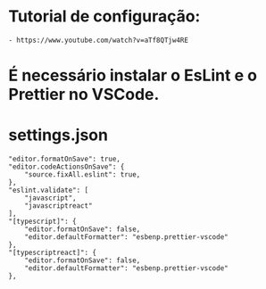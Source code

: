 # Tutorial de configuração:

    - https://www.youtube.com/watch?v=aTf8QTjw4RE

# É necessário instalar o EsLint e o Prettier no VSCode.

# settings.json

    "editor.formatOnSave": true,
    "editor.codeActionsOnSave": {
        "source.fixAll.eslint": true,
    },
    "eslint.validate": [
        "javascript",
        "javascriptreact"
    ],
    "[typescript]": {
        "editor.formatOnSave": false,
        "editor.defaultFormatter": "esbenp.prettier-vscode"
    },
    "[typescriptreact]": {
        "editor.formatOnSave": false,
        "editor.defaultFormatter": "esbenp.prettier-vscode"
    },
